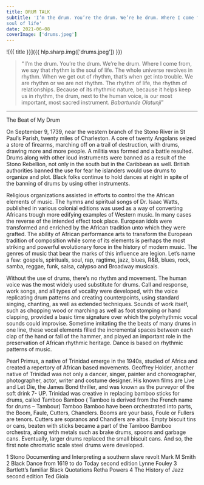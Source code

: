 ```yaml
---
title: DRUM TALK
subtitle: 'I’m the drum. You’re the drum. We’re he drum. Where I come from, we say that rhythm is the
soul of life'
date: 2021-06-08
coverImage: ['drums.jpeg']
---
```


![{{ title }}]({{ hlp.sharp.img(['drums.jpeg']) }})

> “ I’m the drum. You’re the drum. We’re he drum. Where I come from, we say that rhythm is the soul of life. The whole universe revolves in rhythm. When we get out of rhythm, that’s when get into trouble. We are rhythm or we are not rhythm. The rhythm of life, the rhythm of relationships. Because of its rhythmic nature, because it helps keep us in rhythm, the drum, next to the human voice, is our most important, most sacred instrument. *Babartunde Olatunji*”

----------

The Beat of My Drum

On September 9, 1739, near the western branch of the Stono River in St Paul’s Parish, twenty
miles of Charleston. A core of twenty Angolans seized a store of firearms, marching off on a trail
of destruction, with drums, drawing more and more people. A militia was formed and a battle
resulted. Drums along with other loud instruments were banned as a result of the Stono
Rebellion, not only in the south but in the Caribbean as well. British authorities banned the use
for fear he islanders would use drums to organize and plot. Black folks continue to hold dances
at night in spite of the banning of drums by using other instruments.

Religious organizations assisted in efforts to control the the African elements of music. The
hymns and spiritual songs of Dr. Isaac Watts, published in various colonial editions was used as
a way of converting Africans trough more edifying examples of Western music. In many cases
the reverse of the intended effect took place. European idols were transformed and enriched by
the African tradition unto which they were grafted. The ability of African performance arts to
transform the European tradition of composition while some of its elements is perhaps the most
striking and powerful evolutionary force in the history of modern music. The genres of music
that bear the marks of this influence are legion. Let’s name a few: gospels, spirituals, soul, rap,
ragtime, jazz, blues, R&B, blues, rock, samba, reggae, funk, salsa, calypso and Broadway
musicals.

Without the use of drums, there’s no rhythm and movement. The human voice was the most
widely used substitute for drums. Call and response, work songs, and all types of vocality were
developed, with the voice replicating drum patterns and creating counterpoints, using standard
singing, chanting, as well as extended techniques. Sounds of work itself, such as chopping wood
or marching as well as foot stomping or hand clapping, provided a basic time signature over
which the polyrhythmic vocal sounds could improvise. Sometime imitating the the beats of many
drums in one line, these vocal elements filled the incremental spaces between each clap of the
hand or fall of the hammer, and played an important role in the preservation of African rhythmic
heritage. Dance is based on rhythmic patterns of music.

Pearl Primus, a native of Trinidad emerge in the 1940s, studied of Africa and created a repertory of African based movements.
Geoffrey Holder, another native of Trinidad was not only a dancer, singer, painter and
choreographer, photographer, actor, writer and costume designer. His known films are Live and
Let Die, the James Bond thriller, and was known as the purveyor of the soft drink 7- UP.
Trinidad was creative in replacing bamboo sticks for drums, called Tamboo Bamboo ( Tamboo
is derived from the French name for drums – Tambour) Tamboo Bamboo have been orchestrated
into parts, the Boom, Faule, Cutters, Chandlers. Booms are your bass, Foule or Fullers are
tenors. Cutters are sopranos and Chandlers are altos. Empty biscuit tins or cans, beaten with
sticks became a part of the Tamboo Bamboo orchestra, along with metals such as brake drums, spoons and garbage cans. Eventually, larger drums replaced the small biscuit cans. And so, the first note chromatic scale steel drums were developed.

1 Stono Documenting and Interpreting a southern slave revolt Mark M Smith
2 Black Dance from 1619 to do Today second edition Lynne Fouley
3 Bartlett’s familiar Black Quotations Retha Powers
4 The History of Jazz second edition Ted Gioia
